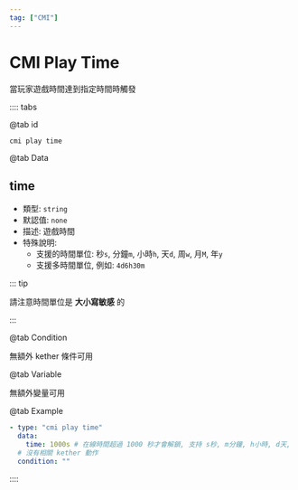 ```yaml
---
tag: ["CMI"]
---
```


# CMI Play Time

當玩家遊戲時間達到指定時間時觸發

:::: tabs

@tab id

`cmi play time`

@tab Data

## time <Badge text="必須" type="tip" />

- 類型: `string`
- 默認值: `none`
- 描述: 遊戲時間
- 特殊說明:
  - 支援的時間單位: 秒`s`, 分鐘`m`, 小時`h`, 天`d`, 周`w`, 月`M`, 年`y`
  - 支援多時間單位, 例如: `4d6h30m`

::: tip

請注意時間單位是 **大小寫敏感** 的

:::

@tab Condition

無額外 kether 條件可用

@tab Variable

無額外變量可用

@tab Example

```yaml
- type: "cmi play time"
  data:
    time: 1000s # 在線時間超過 1000 秒才會解鎖, 支持 s秒, m分鐘, h小時, d天, w周, M月, y年
  # 沒有相關 kether 動作
  condition: ""
```

::::